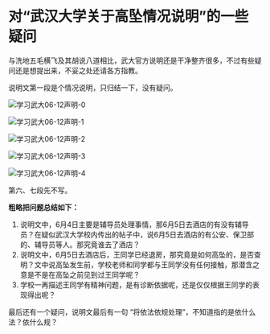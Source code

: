 # 对“武汉大学关于高坠情况说明”的一些疑问

与洗地五毛横飞及其胡说八道相比，武大官方说明还是干净整齐很多，不过有些疑问还是想提出来，不妥之处还请各方指教。

说明文第一段是个情况说明，只归结一下，没有疑问。

![学习武大06-12声明-0](img/学习武大06-12声明-0.png)

![学习武大06-12声明-1](img/学习武大06-12声明-1.png)

![学习武大06-12声明-2](img/学习武大06-12声明-2.png)

![学习武大06-12声明-3](img/学习武大06-12声明-3.png)

![学习武大06-12声明-4](img/学习武大06-12声明-4.png)



第六、七段先不写。

**粗略把问题总结如下：**

1. 说明文中，6月4日主要是辅导员处理事情，那6月5日去酒店的有没有辅导员？在疑似武汉大学校内传出的帖子中，说6月5日去酒店的有公安、保卫部的、辅导员等人。那究竟谁去了酒店？
2. 说明文中，6月5日去酒店后，王同学已经退房，那究竟是如何高坠的，是否查明？文中说高坠发生前，学校老师和同学都与王同学没有任何接触，那潜含之意是不是在高坠之前见到过王同学呢？
3. 学校一再描述王同学有精神问题，是有诊断依据呢，还是仅仅根据王同学的表现得出呢？

最后还有一个疑问，说明文最后有一句 “将依法依规处理”，不知道指的是依什么法？依什么规？